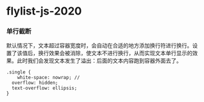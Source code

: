 # flylist-js-2020

### 单行截断

默认情况下，文本超过容器宽度时，会自动在合适的地方添加换行符进行换行。设置了该值后，换行效果会被消除，使文本不进行换行，从而实现文本单行显示的效果。此时我们会发现文本发生了溢出：后面的文本内容跑到容器外面去了。
```
.single {
	white-space: nowrap; // 
  overflow: hidden;
  text-overflow: ellipsis;
}
```